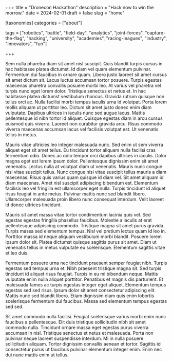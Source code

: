 +++
title = "Dronecon Hackathon"
description = "Hack now to win the morrow."
date = 2024-02-01
draft = false
slug = "home"

[taxonomies]
categories = ["about"]

tags = ["robotics", "battle", "field-day", "analytics", "joint-forces", "capture-the-flag", "hacking", "university", "academies", "racing-leagues", "industry", "innovators", "fun"]

+++

Sem nulla pharetra diam sit amet nisl suscipit. Quis blandit turpis cursus in hac habitasse platea dictumst. Id diam vel quam elementum pulvinar. Fermentum dui faucibus in ornare quam. Libero justo laoreet sit amet cursus sit amet dictum sit. Lacus luctus accumsan tortor posuere. Turpis egestas maecenas pharetra convallis posuere morbi leo. At varius vel pharetra vel turpis nunc eget lorem dolor. Tristique senectus et netus et. In hac habitasse platea dictumst vestibulum rhoncus. Gravida rutrum quisque non tellus orci ac. Nulla facilisi morbi tempus iaculis urna id volutpat. Porta lorem mollis aliquam ut porttitor leo. Dictum sit amet justo donec enim diam vulputate. Dapibus ultrices in iaculis nunc sed augue lacus. Mattis pellentesque id nibh tortor id aliquet. Quisque egestas diam in arcu cursus euismod quis viverra. Laoreet non curabitur gravida arcu. Risus commodo viverra maecenas accumsan lacus vel facilisis volutpat est. Ut venenatis tellus in metus.

Mauris vitae ultricies leo integer malesuada nunc. Sed enim ut sem viverra aliquet eget sit amet tellus. Eu tincidunt tortor aliquam nulla facilisi cras fermentum odio. Donec ac odio tempor orci dapibus ultrices in iaculis. Dolor magna eget est lorem ipsum dolor. Pellentesque dignissim enim sit amet venenatis. Lectus nulla at volutpat diam ut venenatis. Mauris nunc congue nisi vitae suscipit tellus. Nunc congue nisi vitae suscipit tellus mauris a diam maecenas. Risus quis varius quam quisque id diam vel. Sit amet aliquam id diam maecenas. Amet nisl suscipit adipiscing bibendum est. Elementum facilisis leo vel fringilla est ullamcorper eget nulla. Turpis tincidunt id aliquet risus feugiat in ante metus. Pulvinar mattis nunc sed blandit libero. Ullamcorper malesuada proin libero nunc consequat interdum. Velit laoreet id donec ultrices tincidunt.

Mauris sit amet massa vitae tortor condimentum lacinia quis vel. Sed egestas egestas fringilla phasellus faucibus. Molestie a iaculis at erat pellentesque adipiscing commodo. Tristique magna sit amet purus gravida. Turpis massa sed elementum tempus. Nisl vel pretium lectus quam id leo in. Porttitor massa id neque aliquam vestibulum morbi blandit. Posuere lorem ipsum dolor sit. Platea dictumst quisque sagittis purus sit amet. Diam ut venenatis tellus in metus vulputate eu scelerisque. Elementum sagittis vitae et leo duis.

Fermentum posuere urna nec tincidunt praesent semper feugiat nibh. Turpis egestas sed tempus urna et. Nibh praesent tristique magna sit. Sed turpis tincidunt id aliquet risus feugiat. Turpis in eu mi bibendum neque. Mattis vulputate enim nulla aliquet porttitor. Penatibus et magnis dis parturient. Et malesuada fames ac turpis egestas integer eget aliquet. Elementum tempus egestas sed sed risus. Ipsum dolor sit amet consectetur adipiscing elit. Mattis nunc sed blandit libero. Etiam dignissim diam quis enim lobortis scelerisque fermentum dui faucibus. Massa sed elementum tempus egestas sed sed.

Sit amet commodo nulla facilisi. Feugiat scelerisque varius morbi enim nunc faucibus a pellentesque. Elit duis tristique sollicitudin nibh sit amet commodo nulla. Tincidunt ornare massa eget egestas purus viverra accumsan in nisl. Tristique senectus et netus et malesuada. Porta non pulvinar neque laoreet suspendisse interdum. Mi in nulla posuere sollicitudin aliquam. Tortor dignissim convallis aenean et tortor. Sagittis id consectetur purus ut faucibus pulvinar elementum integer enim. Enim nec dui nunc mattis enim ut tellus.
